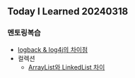 Today I Learned 20240318
---

### 멘토링복습
- [logback & log4j의 차이점](../../java/logging/logback_vs_log4j.md)
- 컬렉션
  - [ArrayList와 LinkedList 차이](../../java/collection/arrayList_vs_linkedList.md)